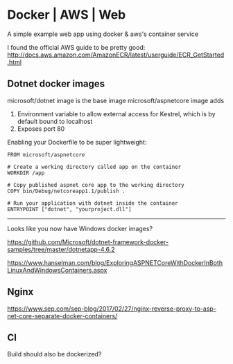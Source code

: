 # Docker | AWS | Web

A simple example web app using docker & aws's container service

I found the official AWS guide to be pretty good:
http://docs.aws.amazon.com/AmazonECR/latest/userguide/ECR_GetStarted.html

## Dotnet docker images
microsoft/dotnet image is the base image
microsoft/aspnetcore image adds

1. Environment variable to allow external access for Kestrel, which is by default bound to localhost
2. Exposes port 80

Enabling your Dockerfile to be super lightweight:

```docker
FROM microsoft/aspnetcore

# Create a working directory called app on the container
WORKDIR /app

# Copy published aspnet core app to the working directory
COPY bin/Debug/netcoreapp1.1/publish .

# Run your application with dotnet inside the container
ENTRYPOINT ["dotnet", "yourproject.dll"]
```

---
Looks like you now have Windows docker images?

https://github.com/Microsoft/dotnet-framework-docker-samples/tree/master/dotnetapp-4.6.2

https://www.hanselman.com/blog/ExploringASPNETCoreWithDockerInBothLinuxAndWindowsContainers.aspx

## Nginx

https://www.sep.com/sep-blog/2017/02/27/nginx-reverse-proxy-to-asp-net-core-separate-docker-containers/


## CI

Build should also be dockerized?